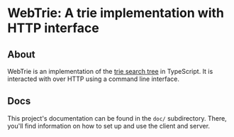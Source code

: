 # WebTrie: A trie implementation with HTTP interface

## About
WebTrie is an implementation of the [trie search tree](https://en.wikipedia.com/wiki/Trie) in TypeScript. It is interacted with over HTTP using a command line interface.

## Docs
This project's documentation can be found in the `doc/` subdirectory. There, you'll find information on how to set up and use the client and server.

